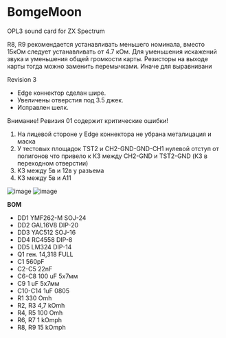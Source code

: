 # BomgeMoon
OPL3 sound card for ZX Spectrum

 
 R8, R9 рекомендается  устанавливать меньшего номинала, вместо 15кОм следует устанавливать от 4.7 кОм. Для уменьшения искажений звука и уменьшения общей громкости карты.
 Резисторы на выходе карты  тогда можно заменить перемычками. Иначе для выравнивани

Revision 3  
- Edge коннектор сделан шире.  
- Увеличены отверстия под 3.5 джек.
- Исправлен шелк.

Внимание! Ревизия 01 содержит критические ошибки!
1) На лицевой стороне у Edge коннектора не убрана металицация и маска
2) У тестовых  площадок TST2 и CH2-GND-GND-CH1 нулевой отступ от полигонов что привело к КЗ между CH2-GND и TST2-GND (КЗ в переходном отверстии)
3) КЗ между 5в и 12в у разъема
4) КЗ между 5в и А11

![image](https://github.com/user-attachments/assets/f99426bc-993d-4381-8103-b18834ca8a69)
![image](https://github.com/user-attachments/assets/372328d2-45f8-4905-855a-246757175e14)



**BOM**  
- DD1    YMF262-M    SOJ-24 
- DD2    GAL16V8     DIP-20
- DD3    YAC512      SOJ-16
- DD4    RC4558      DIP-8
- DD5    LM324       DIP-14 
- Q1     ген. 14,318 FULL
- C1     560pF  
- C2-C5  22nF  
- C6-C8  100 uF     5х7мм
- C9      1 uF      5х7мм
- C10-C14 1uF       0805  
- R1      330 Omh  
- R2, R3  4,7 kOmh  
- R4, R5  100 Omh  
- R6, R7  1 kOmph  
- R8, R9  15 kOmph  
